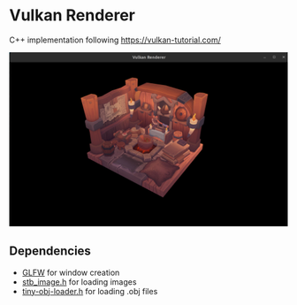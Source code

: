 # Vulkan Renderer

C++ implementation following https://vulkan-tutorial.com/

![Hello Triangle](./images/renderer.png)

## Dependencies

- [GLFW](https://www.glfw.org/) for window creation
- [stb_image.h](https://github.com/nothings/stb) for loading images
- [tiny-obj-loader.h](https://github.com/tinyobjloader/tinyobjloader) for loading .obj files

